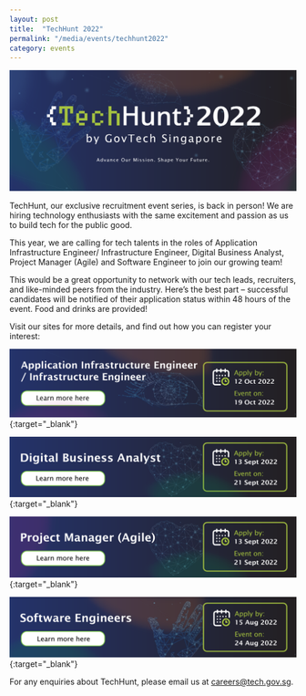 ```yaml
---
layout: post
title:  "TechHunt 2022"
permalink: "/media/events/techhunt2022"
category: events
---
```


![TechHunt 2022](/images/media/events/TechHunt2022-Header2.png)
 
TechHunt, our exclusive recruitment event series, is back in person! We are hiring technology enthusiasts with the same excitement and passion as us to build tech for the public good.

This year, we are calling for tech talents in the roles of Application Infrastructure Engineer/ Infrastructure Engineer, Digital Business Analyst, Project Manager (Agile) and Software Engineer to join our growing team! 

This would be a great opportunity to network with our tech leads, recruiters, and like-minded peers from the industry. Here’s the best part – successful candidates will be notified of their application status within 48 hours of the event. Food and drinks are provided!

Visit our sites for more details, and find out how you can register your interest:


[![TechHunt 2022 - Infrastructure Engineer](/images/media/events/TechHunt2022-InfrastructureEngineer.png)](https://go.gov.sg/techhunt2022-aie){:target="_blank"}


[![TechHunt 2022 - Digital Business Analyst](/images/media/events/TechHunt2022-DigitalBusinessAnalyst.png)](https://go.gov.sg/techhunt2022-dba){:target="_blank"}


[![TechHunt 2022 - Project Manager (Agile)](/images/media/events/TechHunt2022-ProjectManagerAgile.png)](https://go.gov.sg/techhunt2022-pm){:target="_blank"}


[![TechHunt 2022 - Software Engineers](/images/media/events/TechHunt2022-SoftwareEngineers2.png)](https://go.gov.sg/techhunt2022-swe){:target="_blank"}


For any enquiries about TechHunt, please email us at <careers@tech.gov.sg>.

